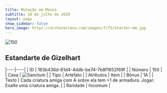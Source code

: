 ```yaml
---
title: Mutação em Massa
subtitle: 10 de julho de 2020
layout: page
show_sidebar: false
hero_image: https://archonarcana.com/images/f/f5/Starter-mm.jpg
---
```


![150](https://cdn.keyforgegame.com/media/card_front/pt/479_150_RCXWVVJ9W8QC_pt.png)

## Estandarte de Gizelhart

|----|----|
| ID | 183b436d-61d4-4ddb-be74-7b8f1652f69f |
| Número | 150 |
| Casa | ![Sanctum](https://archonarcana.com/images/thumb/c/c7/Sanctum.png/22px-Sanctum.png "Santuário") |
| Tipo | Artefato |
| Atributos | Item |
| Bônus | 1A |
| Texto | Cada criatura amiga com A sobre ela tem +1 de armadura.    Jogar: Exalte uma criatura amiga. |
| Raridade | Incomum |
